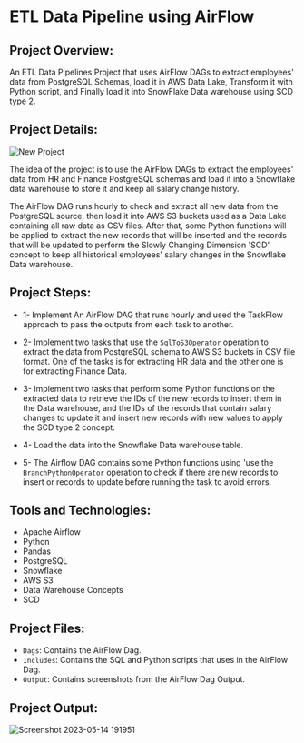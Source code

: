 
# ETL Data Pipeline using AirFlow



## Project Overview:

An ETL Data Pipelines Project that uses AirFlow DAGs to extract employees' data from PostgreSQL Schemas, load it in AWS Data Lake, Transform it with Python script, and Finally load it into SnowFlake Data warehouse using SCD type 2.


## Project Details:

![New Project](https://github.com/Dina-Hosny/ETL-Data-Pipeline-using-AirFlow/assets/46838441/32769201-4ecb-487a-b999-bbed1a851c2b)


The idea of the project is to use the AirFlow DAGs to extract the employees' data from HR and Finance PostgreSQL schemas and load it into a Snowflake data warehouse to store it and keep all salary change history.

The AirFlow DAG runs hourly to check and extract all new data from the PostgreSQL source, then load it into AWS S3 buckets used as a Data Lake containing all raw data as CSV files. After that, some Python functions will be applied to extract the new records that will be inserted and the records that will be updated to perform the Slowly Changing Dimension 'SCD' concept to keep all historical employees' salary changes in the Snowflake Data warehouse.


## Project Steps:

- 1- Implement An AirFlow DAG that runs hourly and used the TaskFlow approach to pass the outputs from each task to another.

- 2- Implement two tasks that use the ```SqlToS3Operator``` operation to extract the data from PostgreSQL schema to AWS S3 buckets in CSV file format. One of the tasks is for extracting HR data and the other one is for extracting Finance Data.

- 3- Implement two tasks that perform some Python functions on the extracted data to retrieve the IDs of the new records to insert them in the Data warehouse, and the IDs of the records that contain salary changes to update it and insert new records with new values to apply the SCD type 2 concept.

- 4- Load the data into the Snowflake Data warehouse table.

- 5- The Airflow DAG contains some Python functions using 'use the ```BranchPythonOperator``` operation to check if there are new records to insert or records to update before running the task to avoid errors. 

## Tools and Technologies:

- Apache Airflow
- Python
- Pandas
- PostgreSQL
- Snowflake
- AWS S3
- Data Warehouse Concepts
- SCD


## Project Files:

- ```Dags```: Contains the AirFlow Dag.
- ```Includes```: Contains the SQL and Python scripts that uses in the AirFlow Dag.
- ```Output```: Contains screenshots from the AirFlow Dag Output. 

## Project Output:
![Screenshot 2023-05-14 191951](https://github.com/Dina-Hosny/ETL-Data-Pipeline-using-AirFlow/assets/46838441/eee98f52-db18-4022-bce0-6c38fb7dadd2)



